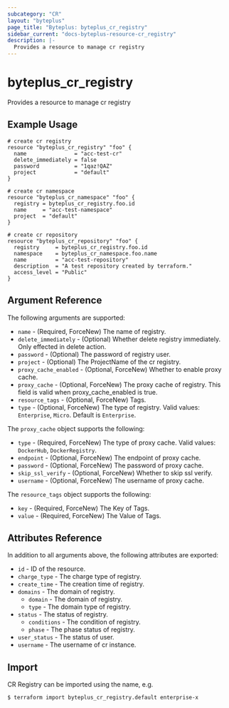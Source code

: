 ```yaml
---
subcategory: "CR"
layout: "byteplus"
page_title: "Byteplus: byteplus_cr_registry"
sidebar_current: "docs-byteplus-resource-cr_registry"
description: |-
  Provides a resource to manage cr registry
---
```

# byteplus_cr_registry
Provides a resource to manage cr registry
## Example Usage
```hcl
# create cr registry
resource "byteplus_cr_registry" "foo" {
  name               = "acc-test-cr"
  delete_immediately = false
  password           = "1qaz!QAZ"
  project            = "default"
}

# create cr namespace
resource "byteplus_cr_namespace" "foo" {
  registry = byteplus_cr_registry.foo.id
  name     = "acc-test-namespace"
  project  = "default"
}

# create cr repository
resource "byteplus_cr_repository" "foo" {
  registry     = byteplus_cr_registry.foo.id
  namespace    = byteplus_cr_namespace.foo.name
  name         = "acc-test-repository"
  description  = "A test repository created by terraform."
  access_level = "Public"
}
```
## Argument Reference
The following arguments are supported:
* `name` - (Required, ForceNew) The name of registry.
* `delete_immediately` - (Optional) Whether delete registry immediately. Only effected in delete action.
* `password` - (Optional) The password of registry user.
* `project` - (Optional) The ProjectName of the cr registry.
* `proxy_cache_enabled` - (Optional, ForceNew) Whether to enable proxy cache.
* `proxy_cache` - (Optional, ForceNew) The proxy cache of registry. This field is valid when proxy_cache_enabled is true.
* `resource_tags` - (Optional, ForceNew) Tags.
* `type` - (Optional, ForceNew) The type of registry. Valid values: `Enterprise`, `Micro`. Default is `Enterprise`.

The `proxy_cache` object supports the following:

* `type` - (Required, ForceNew) The type of proxy cache. Valid values: `DockerHub`, `DockerRegistry`.
* `endpoint` - (Optional, ForceNew) The endpoint of proxy cache.
* `password` - (Optional, ForceNew) The password of proxy cache.
* `skip_ssl_verify` - (Optional, ForceNew) Whether to skip ssl verify.
* `username` - (Optional, ForceNew) The username of proxy cache.

The `resource_tags` object supports the following:

* `key` - (Required, ForceNew) The Key of Tags.
* `value` - (Required, ForceNew) The Value of Tags.

## Attributes Reference
In addition to all arguments above, the following attributes are exported:
* `id` - ID of the resource.
* `charge_type` - The charge type of registry.
* `create_time` - The creation time of registry.
* `domains` - The domain of registry.
    * `domain` - The domain of registry.
    * `type` - The domain type of registry.
* `status` - The status of registry.
    * `conditions` - The condition of registry.
    * `phase` - The phase status of registry.
* `user_status` - The status of user.
* `username` - The username of cr instance.


## Import
CR Registry can be imported using the name, e.g.
```
$ terraform import byteplus_cr_registry.default enterprise-x
```

